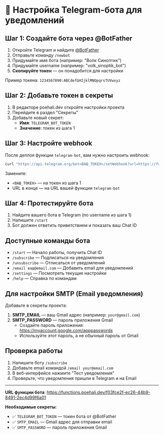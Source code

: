 # 🤖 Настройка Telegram-бота для уведомлений

## Шаг 1: Создайте бота через @BotFather

1. Откройте Telegram и найдите [@BotFather](https://t.me/BotFather)
2. Отправьте команду `/newbot`
3. Придумайте имя бота (например: "Волк Синоптик")
4. Придумайте username (например: "volk_sinoptik_bot")
5. **Скопируйте токен** — он понадобится для настройки

Пример токена: `1234567890:ABCdefGHIjklMNOpqrsTUVwxyz`

## Шаг 2: Добавьте токен в секреты

1. В редакторе poehali.dev откройте настройки проекта
2. Перейдите в раздел "Секреты"
3. Добавьте новый секрет:
   - **Имя**: `TELEGRAM_BOT_TOKEN`
   - **Значение**: токен из шага 1

## Шаг 3: Настройте webhook

После деплоя функции `telegram-bot`, вам нужно настроить webhook:

```bash
curl "https://api.telegram.org/bot<ВАШ_ТОКЕН>/setWebhook?url=https://functions.poehali.dev/f03fce2f-ec26-44b9-8491-2ec4d99f6a01"
```

Замените:
- `<ВАШ_ТОКЕН>` — на токен из шага 1
- URL в конце — на URL вашей функции `telegram-bot`

## Шаг 4: Протестируйте бота

1. Найдите вашего бота в Telegram (по username из шага 1)
2. Напишите `/start`
3. Бот должен ответить приветствием и показать ваш Chat ID

## Доступные команды бота

- `/start` — Начало работы, получить Chat ID
- `/subscribe` — Подписаться на уведомления
- `/unsubscribe` — Отписаться от уведомлений
- `/email ваш@email.com` — Добавить email для уведомлений
- `/settings` — Посмотреть текущие настройки
- `/help` — Справка по командам

## Для настройки SMTP (Email уведомления)

Добавьте в секреты проекта:

1. **SMTP_EMAIL** — ваш Gmail адрес (например: `your@gmail.com`)
2. **SMTP_PASSWORD** — пароль приложения Gmail
   - Создайте пароль приложения: https://myaccount.google.com/apppasswords
   - Используйте этот пароль, а не обычный пароль от Gmail

## Проверка работы

1. Напишите боту `/subscribe`
2. Добавьте email командой `/email your@email.com`
3. В веб-интерфейсе нажмите "Тест уведомления"
4. Проверьте, что уведомления пришли в Telegram и на Email

---

**URL функции бота**: https://functions.poehali.dev/f03fce2f-ec26-44b9-8491-2ec4d99f6a01

**Необходимые секреты**:
- ✅ `TELEGRAM_BOT_TOKEN` — токен бота от @BotFather
- ✅ `SMTP_EMAIL` — Gmail адрес для отправки email
- ✅ `SMTP_PASSWORD` — пароль приложения Gmail
